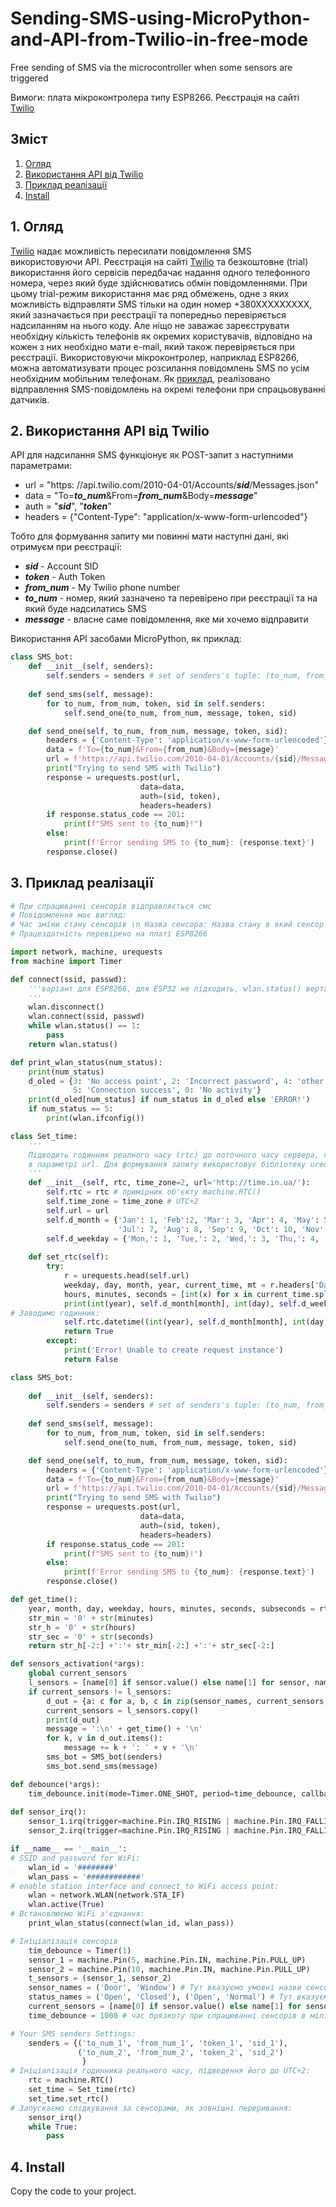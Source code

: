 # Sending-SMS-using-MicroPython-and-API-from-Twilio-in-free-mode
Free sending of SMS via the microcontroller when some sensors are triggered  

Вимоги: плата мікроконтролера типу ESP8266. Реєстрація на сайті [Twilio](https://www.twilio.com/)

## Зміст

1. [Огляд](./README.md#1-огляд)
2. [Використання API від Twilio](./README.md#2-Використання-API-від-Twilio)
3. [Приклад реалізації](./README.md#3-Приклад-реалізації)
4. [Install](./README.md#4-install)
   
## 1. Огляд

[Twilio](https://www.twilio.com/) надає можливість пересилати повідомлення SMS використовуючи API. Реєстрація на сайті [Twilio](https://www.twilio.com/) та безкоштовне (trial) використання його сервісів передбачає надання одного телефонного номера, через який буде здійснюватись обмін повідомленнями. При цьому trial-режим використання має ряд обмежень, одне з яких можливість відправляти SMS тільки на один номер +380ХХХХХХХХХ, який зазначається при реєстрації та попередньо перевіряється надсиланням на нього коду. Але ніщо не заважає зареєструвати необхідну кількість телефонів як окремих користувачів, відповідно на кожен з них необхідно мати e-mail, який також перевіряється при реєстрації. Використовуючи мікроконтролер, наприклад ESP8266, можна автоматизувати процес розсилання повідомлень SMS по усім необхідним мобільним телефонам. Як [приклад](./README.md#3-Приклад-реалізації), реалізовано відправлення SMS-повідомлень на окремі телефони при спрацьовуванні датчиків.

## 2. Використання API від Twilio 
API для надсилання SMS функціонує як POST-запит з наступними параметрами:  
- url = "https: //api.twilio.com/2010-04-01/Accounts/___sid___/Messages.json"
- data = "To=***to_num***&From=***from_num***&Body=***message***"
- auth = "***sid***", "***token***"
- headers = {"Content-Type": "application/x-www-form-urlencoded"}

Тобто для формування запиту ми повинні мати наступні дані, які отримуєм при реєстрації:
- ***sid*** - Account SID
- ***token*** - Auth Token
- ***from_num*** - My Twilio phone number
- ***to_num*** - номер, який зазначено та перевірено при реєстрації та на який буде надсилатись SMS
- ***message*** - власне саме повідомлення, яке ми хочемо відправити

Використання API засобами MicroPython, як приклад:
```python
class SMS_bot:
    def __init__(self, senders):
        self.senders = senders # set of senders's tuple: (to_num, from_num, auth_token, account_sid)
        
    def send_sms(self, message):
        for to_num, from_num, token, sid in self.senders:
            self.send_one(to_num, from_num, message, token, sid)

    def send_one(self, to_num, from_num, message, token, sid):
        headers = {'Content-Type': 'application/x-www-form-urlencoded'}
        data = f'To={to_num}&From={from_num}&Body={message}'
        url = f'https://api.twilio.com/2010-04-01/Accounts/{sid}/Messages.json'
        print("Trying to send SMS with Twilio")
        response = urequests.post(url,
                             data=data,
                             auth=(sid, token),
                             headers=headers)
        if response.status_code == 201:
            print(f"SMS sent to {to_num}!")
        else:
            print(f'Error sending SMS to {to_num}: {response.text}')
        response.close()
```
## 3. Приклад реалізації
```python
# При спрацюванні сенсорів відправляється смс
# Повідомлення має вигляд:
# Час зміни стану сенсорів \n Назва сенсора: Назва стану в який сенсор перейшов
# Працездатність перевірено на платі ESP8266

import network, machine, urequests
from machine import Timer

def connect(ssid, passwd):
    '''варіант для ESP8266, для ESP32 не підходить, wlan.status() вертає інші значення!
    '''
    wlan.disconnect()
    wlan.connect(ssid, passwd)
    while wlan.status() == 1:
        pass
    return wlan.status()

def print_wlan_status(num_status):
    print(num_status)
    d_oled = {3: 'No access point', 2: 'Incorrect password', 4: 'other problems',
              5: 'Connection success', 0: 'No activity'}
    print(d_oled[num_status] if num_status in d_oled else 'ERROR!')
    if num_status == 5:
        print(wlan.ifconfig())

class Set_time:
    '''
    Підводить годинник реалного часу (rtc) до поточного часу сервера, який вказано
    в параметрі url. Для формування запиту використовує бібліотеку urequests
    '''
    def __init__(self, rtc, time_zone=2, url='http://time.in.ua/'):
        self.rtc = rtc # примірник об'єкту machine.RTC()
        self.time_zone = time_zone # UTC+2
        self.url = url
        self.d_month = {'Jan': 1, 'Feb':2, 'Mar': 3, 'Apr': 4, 'May': 5, 'Jun': 6,
                        'Jul': 7, 'Aug': 8, 'Sep': 9, 'Oct': 10, 'Nov': 11, 'Dec': 12}
        self.d_weekday = {'Mon,': 1, 'Tue,': 2, 'Wed,': 3, 'Thu,': 4, 'Fri,': 5, 'Sat,': 6, 'Sun,': 7}
                
    def set_rtc(self):
        try:
            r = urequests.head(self.url)
            weekday, day, month, year, current_time, mt = r.headers['Date'].split()
            hours, minutes, seconds = [int(x) for x in current_time.split(':')]
            print(int(year), self.d_month[month], int(day), self.d_weekday[weekday], int(hours), int(minutes), int(seconds))
# Заводимо годинник:   
            self.rtc.datetime((int(year), self.d_month[month], int(day), self.d_weekday[weekday], int(hours)+self.time_zone, int(minutes), int(seconds), 200))
            return True
        except:
            print('Error! Unable to create request instance')
            return False

class SMS_bot:
    
    def __init__(self, senders):
        self.senders = senders # set of senders's tuple: (to_num, from_num, auth_token, account_sid)
        
    def send_sms(self, message):
        for to_num, from_num, token, sid in self.senders:
            self.send_one(to_num, from_num, message, token, sid)

    def send_one(self, to_num, from_num, message, token, sid):
        headers = {'Content-Type': 'application/x-www-form-urlencoded'}
        data = f'To={to_num}&From={from_num}&Body={message}'
        url = f'https://api.twilio.com/2010-04-01/Accounts/{sid}/Messages.json'
        print("Trying to send SMS with Twilio")
        response = urequests.post(url,
                             data=data,
                             auth=(sid, token),
                             headers=headers)
        if response.status_code == 201:
            print(f"SMS sent to {to_num}!")
        else:
            print(f'Error sending SMS to {to_num}: {response.text}')
        response.close()

def get_time():
    year, month, day, weekday, hours, minutes, seconds, subseconds = rtc.datetime()
    str_min = '0' + str(minutes)
    str_h = '0' + str(hours)
    str_sec = '0' + str(seconds)
    return str_h[-2:] +':'+ str_min[-2:] +':'+ str_sec[-2:]

def sensors_activation(*args):
    global current_sensors
    l_sensors = [name[0] if sensor.value() else name[1] for sensor, name in zip(t_sensors, status_names)]
    if current_sensors != l_sensors:
        d_out = {a: c for a, b, c in zip(sensor_names, current_sensors, l_sensors) if b != c}
        current_sensors = l_sensors.copy()
        print(d_out)
        message = ':\n' + get_time() + '\n'
        for k, v in d_out.items():
            message += k + ': ' + v + '\n'
        sms_bot = SMS_bot(senders)
        sms_bot.send_sms(message)

def debounce(*args):
    tim_debounce.init(mode=Timer.ONE_SHOT, period=time_debounce, callback=sensors_activation)
        
def sensor_irq():
    sensor_1.irq(trigger=machine.Pin.IRQ_RISING | machine.Pin.IRQ_FALLING, handler=debounce)
    sensor_2.irq(trigger=machine.Pin.IRQ_RISING | machine.Pin.IRQ_FALLING, handler=debounce)

if __name__ == '__main__':
# SSID and password for WiFi: 
    wlan_id = '########'
    wlan_pass = '############'
# enable station interface and connect to WiFi access point:
    wlan = network.WLAN(network.STA_IF)
    wlan.active(True)
# Встановлюємо WiFi з'єднання:
    print_wlan_status(connect(wlan_id, wlan_pass))

# Ініціалізація сенсорів 
    tim_debounce = Timer(1)
    sensor_1 = machine.Pin(5, machine.Pin.IN, machine.Pin.PULL_UP)
    sensor_2 = machine.Pin(10, machine.Pin.IN, machine.Pin.PULL_UP)
    t_sensors = (sensor_1, sensor_2)
    sensor_names = ('Door', 'Window') # Тут вказуємо умовні назви сенсорів
    status_names = ('Open', 'Closed'), ('Open', 'Normal') # Тут вказуємо умовні назви станів сенсорів (коли "1", коли "0")
    current_sensors = [name[0] if sensor.value() else name[1] for sensor, name in zip(t_sensors, status_names)]
    time_debounce = 1000 # час брязкоту при спрацюванні сенсорів в мілісекундах

# Your SMS senders Settings:
    senders = {('to_num_1', 'from_num_1', 'token_1', 'sid_1'),
               ('to_num_2', 'from_num_2', 'token_2', 'sid_2')
                }
# Ініціалізація годинника реального часу, підведення його до UTC+2:
    rtc = machine.RTC()
    set_time = Set_time(rtc)
    set_time.set_rtc()
# Запускаємо слідкування за сенсорами, як зовнішні переривання:
    sensor_irq()
    while True:
        pass
```
## 4. Install
Copy the code to your project.
